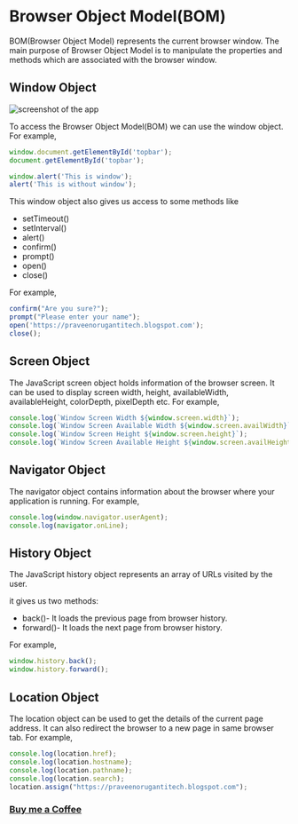 # Browser Object Model(BOM)

BOM(Browser Object Model) represents the current browser window. The main purpose of Browser Object Model is to manipulate the properties and methods which are associated with the browser window.

## Window Object

![screenshot of the app](https://raw.githubusercontent.com/praveenoruganti/praveenoruganti-vanilla-js/master/images/BOM.PNG)

To access the Browser Object Model(BOM) we can use the window object.
For example,

```javascript
window.document.getElementById('topbar');
document.getElementById('topbar');

window.alert('This is window');
alert('This is without window');

```
This window object also gives us access to some methods like

- setTimeout()
- setInterval()
- alert()
- confirm()
- prompt()
- open()
- close()

For example,

```javascript
confirm("Are you sure?");
prompt("Please enter your name");
open('https://praveenorugantitech.blogspot.com');
close();
```
## Screen Object
The JavaScript screen object holds information of the browser screen. It can be used to display screen width, height, availableWidth, availableHeight, colorDepth, pixelDepth etc.
For example,
```javascript
console.log(`Window Screen Width ${window.screen.width}`);
console.log(`Window Screen Available Width ${window.screen.availWidth}`);
console.log(`Window Screen Height ${window.screen.height}`);
console.log(`Window Screen Available Height ${window.screen.availHeight}`);
```
## Navigator Object
The navigator object contains information about the browser where your application is running.
For example,
```javascript
console.log(window.navigator.userAgent);
console.log(navigator.onLine);
```

## History Object
The JavaScript history object represents an array of URLs visited by the user.

it gives us two methods:
- back()- It loads the previous page from browser history.
- forward()- It loads the next page from browser history.

For example,
```javascript
window.history.back();
window.history.forward();
```

## Location Object
The location object can be used to get the details of the current page address. It can also redirect the browser to a new page in same browser tab.
For example,
```javascript
console.log(location.href);
console.log(location.hostname);
console.log(location.pathname);
console.log(location.search);
location.assign("https://praveenorugantitech.blogspot.com");
```

### [Buy me a Coffee](http://bit.ly/2WryDT8)